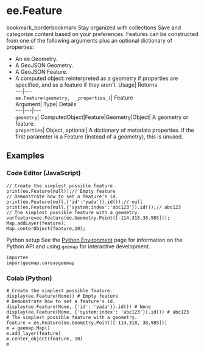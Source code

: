  
#  ee.Feature 
bookmark_borderbookmark Stay organized with collections  Save and categorize content based on your preferences.
Features can be constructed from one of the following arguments plus an optional dictionary of properties: 
- An ee.Geometry.
- A GeoJSON Geometry.
- A GeoJSON Feature.
- A computed object: reinterpreted as a geometry if properties are specified, and as a feature if they aren't.
Usage| Returns  
---|---  
`ee.Feature(geometry,  _properties_)`| Feature  
Argument| Type| Details  
---|---|---  
`geometry`| ComputedObject|Feature|Geometry|Object| A geometry or feature.  
`properties`| Object, optional| A dictionary of metadata properties. If the first parameter is a Feature (instead of a geometry), this is unused.  
## Examples
### Code Editor (JavaScript)
```
// Create the simplest possible feature.
print(ee.Feature(null));// Empty feature
// Demonstrate how to set a feature's id.
print(ee.Feature(null,{'id':'yada'}).id());// null
print(ee.Feature(null,{'system:index':'abc123'}).id());// abc123
// The simplest possible feature with a geometry.
varfeature=ee.Feature(ee.Geometry.Point([-114.318,38.985]));
Map.addLayer(feature);
Map.centerObject(feature,10);
```

Python setup
See the [ Python Environment](https://developers.google.com/earth-engine/guides/python_install) page for information on the Python API and using `geemap` for interactive development.
```
importee
importgeemap.coreasgeemap
```

### Colab (Python)
```
# Create the simplest possible feature.
display(ee.Feature(None)) # Empty feature
# Demonstrate how to set a feature's id.
display(ee.Feature(None, {'id': 'yada'}).id()) # None
display(ee.Feature(None, {'system:index': 'abc123'}).id()) # abc123
# The simplest possible feature with a geometry.
feature = ee.Feature(ee.Geometry.Point([-114.318, 38.985]))
m = geemap.Map()
m.add_layer(feature)
m.center_object(feature, 10)
m
```

